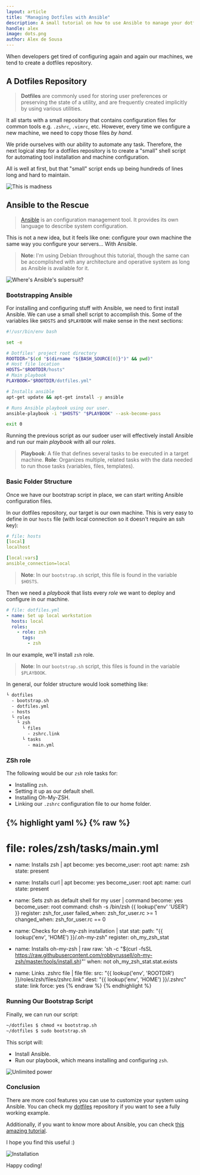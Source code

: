 ```yaml
---
layout: article
title: "Managing Dotfiles with Ansible"
description: A small tutorial on how to use Ansible to manage your dotfiles.
handle: alex
image: dots.png
author: Alex de Sousa
---
```


When developers get tired of configuring again and again our machines, we tend to create a dotfiles repository.

## A Dotfiles Repository

> **Dotfiles** are commonly used for storing user preferences or preserving the state of a utility, and are frequently created implicitly by using various utilities.

It all starts with a small repository that contains configuration files for common tools e.g. `.zshrc`, `.vimrc`, etc. However, every time we configure a new machine, we need to copy those files _by hand_.

We pride ourselves with our ability to automate any task. Therefore, the next logical step for a dotfiles repository is to create a "small" shell script for automating tool installation and machine configuration.

All is well at first, but that "small" script ends up being hundreds of lines long and hard to maintain.

![This is madness](https://media.giphy.com/media/S0KRynVEROiOs/giphy.gif)

## Ansible to the Rescue

> [Ansible](https://www.ansible.com/) is an configuration management tool. It provides its own language to describe system configuration.

This is not a new idea, but it feels like one: configure your own machine the same way you configure your servers... With Ansible.

> **Note**: I'm using Debian throughout this tutorial, though the same can be accomplished with any architecture and operative system as long as Ansible is available for it.

![Where's Ansible's supersuit?](https://media.giphy.com/media/F1YaFvtJ7VlwA/giphy.gif)

### Bootstrapping Ansible

For installing and configuring stuff with Ansible, we need to first install Ansible. We can use a small shell script to accomplish this. Some of the variables like `$HOSTS` and `$PLAYBOOK` will make sense in the next sections:

```bash
#!/usr/bin/env bash

set -e

# Dotfiles' project root directory
ROOTDIR="$(cd "$(dirname "${BASH_SOURCE[0]}")" && pwd)"
# Host file location
HOSTS="$ROOTDIR/hosts"
# Main playbook
PLAYBOOK="$ROOTDIR/dotfiles.yml"

# Installs ansible
apt-get update && apt-get install -y ansible

# Runs Ansible playbook using our user.
ansible-playbook -i "$HOSTS" "$PLAYBOOK" --ask-become-pass

exit 0
```

Running the previous script as our sudoer user will effectively install Ansible and run our main _playbook_ with all our _roles_.

> **Playbook**: A file that defines several tasks to be executed in a target machine.
> **Role**: Organizes multiple, related tasks with the data needed to run those tasks (variables, files, templates).

### Basic Folder Structure

Once we have our bootstrap script in place, we can start writing Ansible configuration files.

In our dotfiles repository, our target is our own machine. This is very easy to define in our `hosts` file (with local connection so it doesn't require an ssh key):

```yaml
# file: hosts
[local]
localhost

[local:vars]
ansible_connection=local
```

> **Note**: In our `bootstrap.sh` script, this file is found in the variable `$HOSTS`.

Then we need a _playbook_ that lists every _role_ we want to deploy and configure in our machine.

```yaml
# file: dotfiles.yml
- name: Set up local workstation
  hosts: local
  roles:
    - role: zsh
      tags:
        - zsh
```

In our example, we'll install `zsh` role.

> **Note**: In our `bootstrap.sh` script, this files is found in the variable `$PLAYBOOK`.

In general, our folder structure would look something like:

```bash
└ dotfiles
  - bootstrap.sh
  - dotfiles.yml
  - hosts
  └ roles
    └ zsh
      └ files
        - zshrc.link
      └ tasks
        - main.yml
```

### ZSh role

The following would be our `zsh` role tasks for:

- Installing `zsh`.
- Setting it up as our default shell.
- Installing Oh-My-ZSH.
- Linking our `.zshrc` configuration file to our home folder.

{% highlight yaml %}
{% raw %}
---
# file: roles/zsh/tasks/main.yml

- name: Installs zsh | apt
  become: yes
  become_user: root
  apt:
    name: zsh
    state: present

- name: Installs curl | apt
  become: yes
  become_user: root
  apt:
    name: curl
    state: present

- name: Sets zsh as default shell for my user | command
  become: yes
  become_user: root
  command: chsh -s /bin/zsh {{ lookup('env' 'USER') }}
  register: zsh_for_user
  failed_when: zsh_for_user.rc >= 1
  changed_when: zsh_for_user.rc == 0

- name: Checks for oh-my-zsh installation | stat
  stat:
    path: "{{ lookup('env', 'HOME') }}/.oh-my-zsh"
  register: oh_my_zsh_stat

- name: Installs oh-my-zsh | raw
  raw: 'sh -c "$(curl -fsSL https://raw.githubusercontent.com/robbyrussell/oh-my-zsh/master/tools/install.sh)"'
  when: not oh_my_zsh_stat.stat.exists

- name: Links .zshrc file | file
  file:
    src: "{{ lookup('env', 'ROOTDIR') }}/roles/zsh/files/zshrc.link"
    dest: "{{ lookup('env', 'HOME') }}/.zshrc"
    state: link
    force: yes
{% endraw %}
{% endhighlight %}

### Running Our Bootstrap Script

Finally, we can run our script:

```bash
~/dotfiles $ chmod +x bootstrap.sh
~/dotfiles $ sudo bootstrap.sh
```

This script will:

- Install Ansible.
- Run our playbook, which means installing and configuring `zsh`.

![Unlimited power](https://media.giphy.com/media/3o84sq21TxDH6PyYms/giphy.gif)

### Conclusion

There are more cool features you can use to customize your system using Ansible. You can check my [dotfiles](https://github.com/alexdesousa/dotfiles) repository if you want to see a fully working example.

Additionally, if you want to know more about Ansible, you can check [this amazing tutorial](https://serversforhackers.com/c/an-ansible2-tutorial).

I hope you find this useful :)

![Installation](https://media.giphy.com/media/kdiLau77NE9Z8vxGSO/giphy.gif)

Happy coding!
